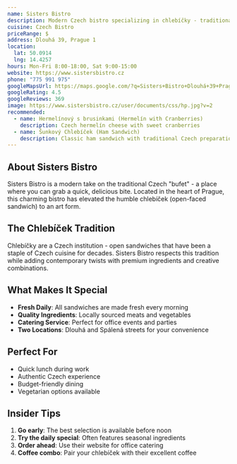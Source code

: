 ```yaml
---
name: Sisters Bistro
description: Modern Czech bistro specializing in chlebíčky - traditional open-faced sandwiches with creative toppings
cuisine: Czech Bistro
priceRange: $
address: Dlouhá 39, Prague 1
location:
  lat: 50.0914
  lng: 14.4257
hours: Mon-Fri 8:00-18:00, Sat 9:00-15:00
website: https://www.sistersbistro.cz
phone: "775 991 975"
googleMapsUrl: https://maps.google.com/?q=Sisters+Bistro+Dlouhá+39+Prague
googleRating: 4.5
googleReviews: 369
image: https://www.sistersbistro.cz/user/documents/css/hp.jpg?v=2
recommended:
  - name: Hermelínový s brusinkami (Hermelín with Cranberries)
    description: Czech hermelín cheese with sweet cranberries
  - name: Šunkový Chlebíček (Ham Sandwich)
    description: Classic ham sandwich with traditional Czech preparation
---
```


## About Sisters Bistro

Sisters Bistro is a modern take on the traditional Czech "bufet" - a place where you can grab a quick, delicious bite. Located in the heart of Prague, this charming bistro has elevated the humble chlebíček (open-faced sandwich) to an art form.

## The Chlebíček Tradition

Chlebíčky are a Czech institution - open sandwiches that have been a staple of Czech cuisine for decades. Sisters Bistro respects this tradition while adding contemporary twists with premium ingredients and creative combinations.

## What Makes It Special

- **Fresh Daily**: All sandwiches are made fresh every morning
- **Quality Ingredients**: Locally sourced meats and vegetables
- **Catering Service**: Perfect for office events and parties
- **Two Locations**: Dlouhá and Spálená streets for your convenience

## Perfect For

- Quick lunch during work
- Authentic Czech experience
- Budget-friendly dining
- Vegetarian options available

## Insider Tips

1. **Go early**: The best selection is available before noon
2. **Try the daily special**: Often features seasonal ingredients
3. **Order ahead**: Use their website for office catering
4. **Coffee combo**: Pair your chlebíček with their excellent coffee